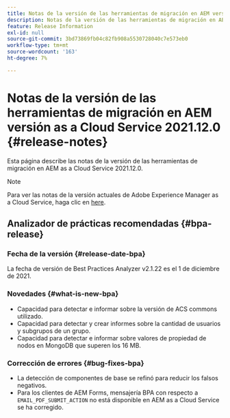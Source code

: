 ```yaml
---
title: Notas de la versión de las herramientas de migración en AEM versión as a Cloud Service 2021.12.0
description: Notas de la versión de las herramientas de migración en AEM versión as a Cloud Service 2021.12.0
feature: Release Information
exl-id: null
source-git-commit: 3bd73869fb04c82fb908a5530728040c7e573eb0
workflow-type: tm+mt
source-wordcount: '163'
ht-degree: 7%

---
```



# Notas de la versión de las herramientas de migración en AEM versión as a Cloud Service 2021.12.0 {#release-notes}

Esta página describe las notas de la versión de las herramientas de migración en AEM as a Cloud Service 2021.12.0.

>[!NOTE]
>Para ver las notas de la versión actuales de Adobe Experience Manager as a Cloud Service, haga clic en [here](https://experienceleague.adobe.com/docs/experience-manager-cloud-service/release-notes/release-notes/release-notes-current.html?lang=es).

## Analizador de prácticas recomendadas {#bpa-release}

### Fecha de la versión {#release-date-bpa}

La fecha de versión de Best Practices Analyzer v2.1.22 es el 1 de diciembre de 2021.

### Novedades {#what-is-new-bpa}

* Capacidad para detectar e informar sobre la versión de ACS commons utilizado.
* Capacidad para detectar y crear informes sobre la cantidad de usuarios y subgrupos de un grupo.
* Capacidad para detectar e informar sobre valores de propiedad de nodos en MongoDB que superen los 16 MB.

### Corrección de errores {#bug-fixes-bpa}

* La detección de componentes de base se refinó para reducir los falsos negativos.
* Para los clientes de AEM Forms, mensajería BPA con respecto a `EMAIL_PDF_SUBMIT_ACTION` no está disponible en AEM as a Cloud Service se ha corregido.
